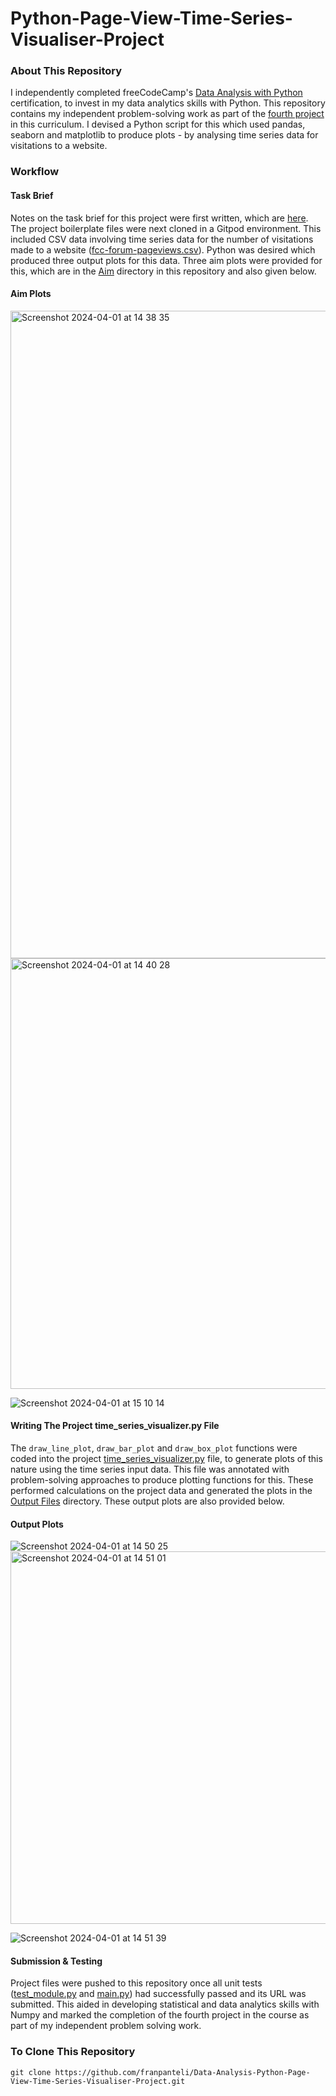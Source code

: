 # Python-Page-View-Time-Series-Visualiser-Project
### About This Repository
I independently completed freeCodeCamp's [Data Analysis with Python](https://www.freecodecamp.org/learn/data-analysis-with-python#data-analysis-with-python-course) certification, to invest in my data analytics skills with Python. This repository contains my independent problem-solving work as part of the [fourth project](https://www.freecodecamp.org/learn/data-analysis-with-python/data-analysis-with-python-projects/page-view-time-series-visualizer) in this curriculum. I devised a Python script for this which used pandas, seaborn and matplotlib to produce plots - by analysing time series data for visitations to a website.

### Workflow
#### Task Brief
Notes on the task brief for this project were first written, which are [here](https://github.com/franpanteli/Data-Analysis-Python-Page-View-Time-Series-Visualiser-Project/blob/main/1%20project-task-notes.txt). The project boilerplate files were next cloned in a Gitpod environment. This included CSV data involving time series data for the number of visitations made to a website ([fcc-forum-pageviews.csv](https://github.com/franpanteli/Data-Analysis-Python-Page-View-Time-Series-Visualiser-Project/blob/main/fcc-forum-pageviews.csv)). Python was desired which produced three output plots for this data. Three aim plots were provided for this, which are in the [Aim](https://github.com/franpanteli/Data-Analysis-Python-Page-View-Time-Series-Visualiser-Project/tree/main/Aim) directory in this repository and also given below. 

#### Aim Plots
<img width="1036" alt="Screenshot 2024-04-01 at 14 38 35" src="https://github.com/franpanteli/Data-Analysis-Python-Page-View-Time-Series-Visualiser-Project/assets/131474705/47d0f4cb-ca47-416f-a2df-091588f44402"> 
<img width="689" alt="Screenshot 2024-04-01 at 14 40 28" src="https://github.com/franpanteli/Data-Analysis-Python-Page-View-Time-Series-Visualiser-Project/assets/131474705/4e5f22ca-8aff-4e35-a156-110ec5e24f35">

![Screenshot 2024-04-01 at 15 10 14](https://github.com/franpanteli/Data-Analysis-Python-Page-View-Time-Series-Visualiser-Project/assets/131474705/d5662cf1-b215-4376-a7c6-2d64df17f1f6)

#### Writing The Project time_series_visualizer.py File

The `draw_line_plot`, `draw_bar_plot` and `draw_box_plot` functions were coded into the project [time_series_visualizer.py](https://github.com/franpanteli/Data-Analysis-Python-Page-View-Time-Series-Visualiser-Project/blob/main/time_series_visualizer.py) file, to generate plots of this nature using the time series input data. This file was annotated with problem-solving approaches to produce plotting functions for this. These performed calculations on the project data and generated the plots in the [Output Files](https://github.com/franpanteli/Data-Analysis-Python-Page-View-Time-Series-Visualiser-Project/tree/main/Output%20Files) directory. These output plots are also provided below. 

#### Output Plots
![Screenshot 2024-04-01 at 14 50 25](https://github.com/franpanteli/Data-Analysis-Python-Page-View-Time-Series-Visualiser-Project/assets/131474705/30b4ac97-39a2-45d8-8320-4c939deae2e5)
<img width="596" alt="Screenshot 2024-04-01 at 14 51 01" src="https://github.com/franpanteli/Data-Analysis-Python-Page-View-Time-Series-Visualiser-Project/assets/131474705/9512bec0-3636-44ec-8987-c4337e39956d"> 

![Screenshot 2024-04-01 at 14 51 39](https://github.com/franpanteli/Data-Analysis-Python-Page-View-Time-Series-Visualiser-Project/assets/131474705/0e34956f-8a2e-43fb-9770-149ce1109d98)

#### Submission & Testing
Project files were pushed to this repository once all unit tests ([test_module.py](https://github.com/franpanteli/Data-Analysis-Python-Medical-Data-Visualiser-Project/blob/main/py%20Files/test_module.py) and [main.py](https://github.com/franpanteli/Data-Analysis-Python-Medical-Data-Visualiser-Project/blob/main/py%20Files/main.py)) had successfully passed and its URL was submitted. This aided in developing statistical and data analytics skills with Numpy and marked the completion of the fourth project in the course as part of my independent problem solving work. 

### To Clone This Repository
```
git clone https://github.com/franpanteli/Data-Analysis-Python-Page-View-Time-Series-Visualiser-Project.git
```
